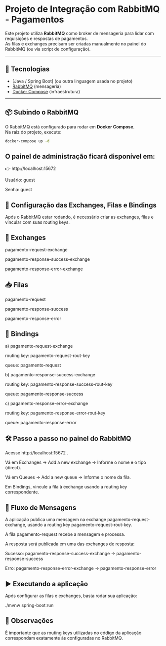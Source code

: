 # Projeto de Integração com RabbitMQ - Pagamentos

Este projeto utiliza **RabbitMQ** como broker de mensageria para lidar com requisições e respostas de pagamentos.  
As filas e exchanges precisam ser criadas manualmente no painel do RabbitMQ (ou via script de configuração).

---

## 🚀 Tecnologias

- [Java / Spring Boot] (ou outra linguagem usada no projeto)
- [RabbitMQ](https://www.rabbitmq.com/) (mensageria)
- [Docker Compose](https://docs.docker.com/compose/) (infraestrutura)

---

## 📦 Subindo o RabbitMQ

O RabbitMQ está configurado para rodar em **Docker Compose**.  
Na raiz do projeto, execute:

```bash
docker-compose up -d
````

## O painel de administração ficará disponível em:
👉 http://localhost:15672

Usuário: guest

Senha: guest

## 🔧 Configuração das Exchanges, Filas e Bindings

Após o RabbitMQ estar rodando, é necessário criar as exchanges, filas e vincular com suas routing keys.

## 📨 Exchanges

pagamento-request-exchange

pagamento-response-success-exchange

pagamento-response-error-exchange

## 📥 Filas

pagamento-request

pagamento-response-success

pagamento-response-error

## 🔗 Bindings

a) pagamento-request-exchange

routing key: pagamento-request-rout-key

queue: pagamento-request

b) pagamento-response-success-exchange

routing key: pagamento-response-success-rout-key

queue: pagamento-response-success

c) pagamento-response-error-exchange

routing key: pagamento-response-error-rout-key

queue: pagamento-response-error

## 🛠 Passo a passo no painel do RabbitMQ

Acesse http://localhost:15672
.

Vá em Exchanges → Add a new exchange → Informe o nome e o tipo (direct).

Vá em Queues → Add a new queue → Informe o nome da fila.

Em Bindings, vincule a fila à exchange usando a routing key correspondente.

## 📌 Fluxo de Mensagens

A aplicação publica uma mensagem na exchange pagamento-request-exchange, usando a routing key pagamento-request-rout-key.

A fila pagamento-request recebe a mensagem e processa.

A resposta será publicada em uma das exchanges de resposta:

Sucesso: pagamento-response-success-exchange → pagamento-response-success

Erro: pagamento-response-error-exchange → pagamento-response-error

## ▶️ Executando a aplicação

Após configurar as filas e exchanges, basta rodar sua aplicação:

./mvnw spring-boot:run

## 📖 Observações

É importante que as routing keys utilizadas no código da aplicação correspondam exatamente às configuradas no RabbitMQ.
